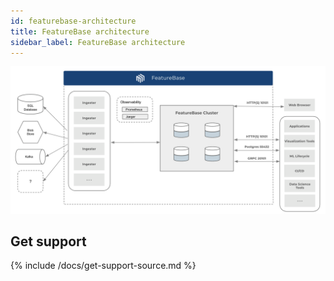 ```yaml
---
id: featurebase-architecture
title: FeatureBase architecture
sidebar_label: FeatureBase architecture
---
```




![FeatureBase Network Architecture Diagram](/img/molecula-architecture-diagram.png "FeatureBase Network Architecture Diagram")

## Get support

{% include /docs/get-support-source.md %}

